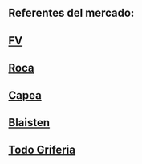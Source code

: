 Referentes del mercado:
----------------------------------------------------------------
## [FV](https://fvsa.com/)

## [Roca](https://www.roca.com.ar/productos/descargas)

## [Capea](https://www.capea.com.ar/lavatorios)

## [Blaisten](https://www.blaisten.com.ar/sanitarios)

## [Todo Griferia](https://www.todogriferia.com/banos/sanitarios/)
